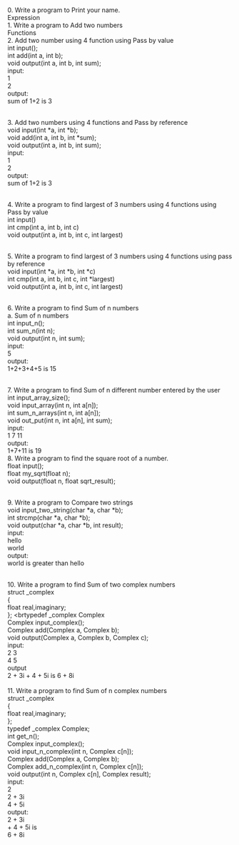 <br> 0.	Write a program to Print your name.
<br>Expression
<br> 1.	Write a program to Add two numbers
<br> Functions
<br> 2.	Add two number using 4 function	using Pass by value
		<br>int input();
		<br> int add(int a, int b);
		<br> void output(int a, int b, int sum);
		<br> input:
		<br>1
		<br>2
		<br> output:
		<br> sum of 1+2 is 3
	
<br>3.	Add two numbers using 4 functions and Pass by reference
		<br> void input(int *a, int *b);
		<br> void add(int a, int b, int *sum);
		<br> void output(int a, int b, int sum);
		<br> input:
		<br> 1
		<br> 2
		<br> output:
		<br> sum of 1+2 is 3

<br> 4.	Write a program to find largest of 3 numbers using 4 functions using Pass by value
	<br> int input()
	<br> int cmp(int a, int b, int c)
	<br> void output(int a, int b, int c, int largest)

<br> 5. Write a program to find largest of 3 numbers using 4 functions using pass by reference
	<br> void input(int *a, int *b, int *c)
	<br> int cmp(int a, int b, int c, int *largest)
	<br> void output(int a, int b, int c, int largest)

<br> 6.	Write a program to find Sum of n numbers
	<br> a.	Sum of n numbers 
	<br> int input_n();
	<br> int sum_n(int n);
	<br> void output(int n, int sum);
	<br> input: 
	<br> 5
	<br> output:
	<br> 1+2+3+4+5 is 15

<br> 7.	Write a program to find Sum of n different number entered by the user
	<br> int input_array_size();
	<br> void input_array(int n, int a[n]);
	<br> int sum_n_arrays(int n, int a[n]);
	<br> void out_put(int n, int a[n], int sum);
	<br> input:
	<br> 1 7 11
	<br> output:
	<br> 1+7+11 is 19
<br> 8. Write a program to find the square root of a number.
	<br> float input();
	<br> float my_sqrt(float n);
	<br> void output(float n, float sqrt_result);
	
<br> 9.	Write a program to Compare two strings
	<br> void input_two_string(char *a, char *b);
	<br> int strcmp(char *a, char *b);
	<br> void output(char *a, char *b, int result);
	<br> input:
	<br> hello 
	<br> world
	<br> output:
	<br> world is greater than hello
	
<br> 10. Write a program to find Sum of two complex numbers
<br> 	struct _complex
	<br> {
	<br> 	float real,imaginary;
	<br> };
	<brtypedef _complex Complex
	<br> Complex input_complex(); 
	<br> Complex add(Complex a, Complex b);
	<br> void output(Complex a, Complex b, Complex c);
	<br> input:
	<br> 2 3
	<br> 4 5
	<br> output
	<br> 2 + 3i + 4 + 5i is 6 + 8i 
<br> 
<br> 11. Write a program to find Sum of n complex numbers
	<br> struct _complex
	<br> {
		<br> float real,imaginary;
	<br> };
	<br> typedef _complex Complex;
	<br> int get_n();
	<br> Complex input_complex();
	<br> void input_n_complex(int n, Complex c[n]);
	<br> Complex add(Complex a, Complex b);
	<br> Complex add_n_complex(int n, Complex c[n]);
	<br> void output(int n, Complex c[n], Complex result);
<br> 	input:
	<br> 2
	<br> 2 + 3i 
	<br> 4 + 5i
<br>	output:
	<br> 2 + 3i 
	<br> + 4 + 5i is 
	<br> 6 + 8i
	